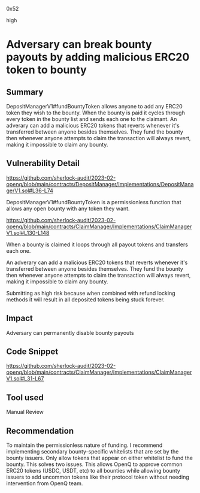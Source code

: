 0x52

high

# Adversary can break bounty payouts by adding malicious ERC20 token to bounty

## Summary

DepositManagerV1#fundBountyToken allows anyone to add any ERC20 token they wish to the bounty. When the bounty is paid it cycles through every token in the bounty list and sends each one to the claimant. An adverary can add a malicious ERC20 tokens that reverts whenever it's transferred between anyone besides themselves. They fund the bounty then whenever anyone attempts to claim the transaction will always revert, making it impossible to claim any bounty.

## Vulnerability Detail

https://github.com/sherlock-audit/2023-02-openq/blob/main/contracts/DepositManager/Implementations/DepositManagerV1.sol#L36-L74

DepositManagerV1#fundBountyToken is a permissionless function that allows any open bounty with any token they want. 

https://github.com/sherlock-audit/2023-02-openq/blob/main/contracts/ClaimManager/Implementations/ClaimManagerV1.sol#L130-L148

When a bounty is claimed it loops through all payout tokens and transfers each one.

An adverary can add a malicious ERC20 tokens that reverts whenever it's transferred between anyone besides themselves. They fund the bounty then whenever anyone attempts to claim the transaction will always revert, making it impossible to claim any bounty.

Submitting as high risk because when combined with refund locking methods it will result in all deposited tokens being stuck forever.

## Impact

Adversary can permanently disable bounty payouts

## Code Snippet

https://github.com/sherlock-audit/2023-02-openq/blob/main/contracts/ClaimManager/Implementations/ClaimManagerV1.sol#L31-L67

## Tool used

Manual Review

## Recommendation

To maintain the permissionless nature of funding. I recommend implementing secondary bounty-specific whitelists that are set by the bounty issuers. Only allow tokens that appear on either whitelist to fund the bounty. This solves two issues. This allows OpenQ to approve common ERC20 tokens (USDC, USDT, etc) to all bounties while allowing bounty issuers to add uncommon tokens like their protocol token without needing intervention from OpenQ team.